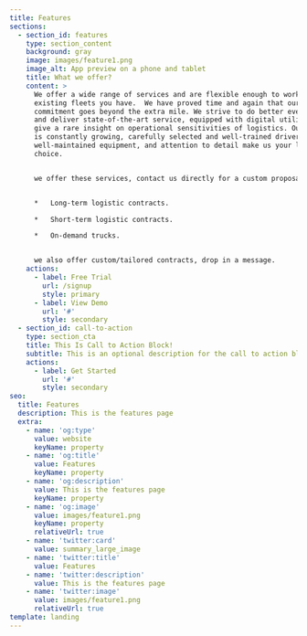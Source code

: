 ```yaml
---
title: Features
sections:
  - section_id: features
    type: section_content
    background: gray
    image: images/feature1.png
    image_alt: App preview on a phone and tablet
    title: What we offer?
    content: >
      We offer a wide range of services and are flexible enough to work with any
      existing fleets you have.  We have proved time and again that our
      commitment goes beyond the extra mile. We strive to do better every time
      and deliver state-of-the-art service, equipped with digital utilities, we
      give a rare insight on operational sensitivities of logistics. Our fleet
      is constantly growing, carefully selected and well-trained drivers,
      well-maintained equipment, and attention to detail make us your logical
      choice.


      we offer these services, contact us directly for a custom proposal.


      *   Long-term logistic contracts.

      *   Short-term logistic contracts.

      *   On-demand trucks.


      we also offer custom/tailored contracts, drop in a message. 
    actions:
      - label: Free Trial
        url: /signup
        style: primary
      - label: View Demo
        url: '#'
        style: secondary
  - section_id: call-to-action
    type: section_cta
    title: This Is Call to Action Block!
    subtitle: This is an optional description for the call to action block.
    actions:
      - label: Get Started
        url: '#'
        style: secondary
seo:
  title: Features
  description: This is the features page
  extra:
    - name: 'og:type'
      value: website
      keyName: property
    - name: 'og:title'
      value: Features
      keyName: property
    - name: 'og:description'
      value: This is the features page
      keyName: property
    - name: 'og:image'
      value: images/feature1.png
      keyName: property
      relativeUrl: true
    - name: 'twitter:card'
      value: summary_large_image
    - name: 'twitter:title'
      value: Features
    - name: 'twitter:description'
      value: This is the features page
    - name: 'twitter:image'
      value: images/feature1.png
      relativeUrl: true
template: landing
---
```

